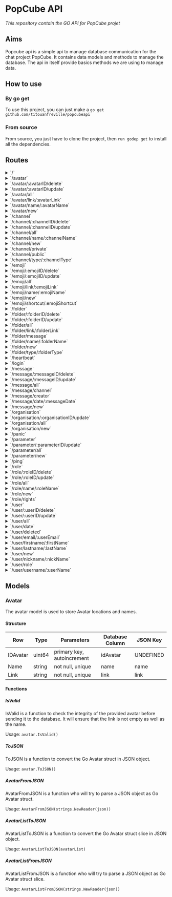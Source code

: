 # PopCube API

*This repository contain the GO API for PopCube projet*

## Aims

Popcube api is a simple api to manage database communication for the chat project PopCube. It contains data models and methods to manage the database. The api in itself provide basics methods we are using to manage data.

## How to use

### By go get

To use this project, you can just make a `go get github.com/titouanfreville/popcubeapi`

### From source

From source, you just have to clone the project, then `run godep get` to install all the dependencies.

## Routes

<details>
<summary>`/`</summary>

- [RequestID](https://github.com/pressly/chi/middleware/request_id.go#L63)
- [RealIP](https://github.com/pressly/chi/middleware/realip.go#L29)
- [Logger](https://github.com/pressly/chi/middleware/logger.go#L26)
- [Recoverer](https://github.com/pressly/chi/middleware/recoverer.go#L16)
- [StripSlashes](https://github.com/pressly/chi/middleware/strip.go#L12)
- [Timeout.func1](https://github.com/pressly/chi/middleware/timeout.go#L33)
- [Heartbeat.func1](https://github.com/pressly/chi/middleware/heartbeat.go#L13)
- [CloseNotify](https://github.com/pressly/chi/middleware/closenotify17.go#L16)
- **/**
	- _GET_
		- [basicRoutes.func1](/api/api.go#L103)

</details>
<details>
<summary>`/avatar`</summary>

- [RequestID](https://github.com/pressly/chi/middleware/request_id.go#L63)
- [RealIP](https://github.com/pressly/chi/middleware/realip.go#L29)
- [Logger](https://github.com/pressly/chi/middleware/logger.go#L26)
- [Recoverer](https://github.com/pressly/chi/middleware/recoverer.go#L16)
- [StripSlashes](https://github.com/pressly/chi/middleware/strip.go#L12)
- [Timeout.func1](https://github.com/pressly/chi/middleware/timeout.go#L33)
- [Heartbeat.func1](https://github.com/pressly/chi/middleware/heartbeat.go#L13)
- [CloseNotify](https://github.com/pressly/chi/middleware/closenotify17.go#L16)
- **/avatar**
	- [github.com/goware/jwtauth.(*JwtAuth).Verifier-fm](/api/avatar_route.go#L23)
	- [Authenticator](https://github.com/goware/jwtauth/jwtauth.go#L196)
	- **/**
		- _GET_
			- [getAllAvatar](/api/avatar_route.go#L149)
		- _POST_
			- [newAvatar](/api/avatar_route.go#L186)

</details>
<details>
<summary>`/avatar/:avatarID/delete`</summary>

- [RequestID](https://github.com/pressly/chi/middleware/request_id.go#L63)
- [RealIP](https://github.com/pressly/chi/middleware/realip.go#L29)
- [Logger](https://github.com/pressly/chi/middleware/logger.go#L26)
- [Recoverer](https://github.com/pressly/chi/middleware/recoverer.go#L16)
- [StripSlashes](https://github.com/pressly/chi/middleware/strip.go#L12)
- [Timeout.func1](https://github.com/pressly/chi/middleware/timeout.go#L33)
- [Heartbeat.func1](https://github.com/pressly/chi/middleware/heartbeat.go#L13)
- [CloseNotify](https://github.com/pressly/chi/middleware/closenotify17.go#L16)
- **/avatar**
	- [github.com/goware/jwtauth.(*JwtAuth).Verifier-fm](/api/avatar_route.go#L23)
	- [Authenticator](https://github.com/goware/jwtauth/jwtauth.go#L196)
	- **/:avatarID**
		- [avatarContext](/api/avatar_route.go#L133)
		- **/delete**
			- _DELETE_
				- [deleteAvatar](/api/avatar_route.go#L239)

</details>
<details>
<summary>`/avatar/:avatarID/update`</summary>

- [RequestID](https://github.com/pressly/chi/middleware/request_id.go#L63)
- [RealIP](https://github.com/pressly/chi/middleware/realip.go#L29)
- [Logger](https://github.com/pressly/chi/middleware/logger.go#L26)
- [Recoverer](https://github.com/pressly/chi/middleware/recoverer.go#L16)
- [StripSlashes](https://github.com/pressly/chi/middleware/strip.go#L12)
- [Timeout.func1](https://github.com/pressly/chi/middleware/timeout.go#L33)
- [Heartbeat.func1](https://github.com/pressly/chi/middleware/heartbeat.go#L13)
- [CloseNotify](https://github.com/pressly/chi/middleware/closenotify17.go#L16)
- **/avatar**
	- [github.com/goware/jwtauth.(*JwtAuth).Verifier-fm](/api/avatar_route.go#L23)
	- [Authenticator](https://github.com/goware/jwtauth/jwtauth.go#L196)
	- **/:avatarID**
		- [avatarContext](/api/avatar_route.go#L133)
		- **/update**
			- _PUT_
				- [updateAvatar](/api/avatar_route.go#L212)

</details>
<details>
<summary>`/avatar/all`</summary>

- [RequestID](https://github.com/pressly/chi/middleware/request_id.go#L63)
- [RealIP](https://github.com/pressly/chi/middleware/realip.go#L29)
- [Logger](https://github.com/pressly/chi/middleware/logger.go#L26)
- [Recoverer](https://github.com/pressly/chi/middleware/recoverer.go#L16)
- [StripSlashes](https://github.com/pressly/chi/middleware/strip.go#L12)
- [Timeout.func1](https://github.com/pressly/chi/middleware/timeout.go#L33)
- [Heartbeat.func1](https://github.com/pressly/chi/middleware/heartbeat.go#L13)
- [CloseNotify](https://github.com/pressly/chi/middleware/closenotify17.go#L16)
- **/avatar**
	- [github.com/goware/jwtauth.(*JwtAuth).Verifier-fm](/api/avatar_route.go#L23)
	- [Authenticator](https://github.com/goware/jwtauth/jwtauth.go#L196)
	- **/all**
		- _GET_
			- [getAllAvatar](/api/avatar_route.go#L149)

</details>
<details>
<summary>`/avatar/link/:avatarLink`</summary>

- [RequestID](https://github.com/pressly/chi/middleware/request_id.go#L63)
- [RealIP](https://github.com/pressly/chi/middleware/realip.go#L29)
- [Logger](https://github.com/pressly/chi/middleware/logger.go#L26)
- [Recoverer](https://github.com/pressly/chi/middleware/recoverer.go#L16)
- [StripSlashes](https://github.com/pressly/chi/middleware/strip.go#L12)
- [Timeout.func1](https://github.com/pressly/chi/middleware/timeout.go#L33)
- [Heartbeat.func1](https://github.com/pressly/chi/middleware/heartbeat.go#L13)
- [CloseNotify](https://github.com/pressly/chi/middleware/closenotify17.go#L16)
- **/avatar**
	- [github.com/goware/jwtauth.(*JwtAuth).Verifier-fm](/api/avatar_route.go#L23)
	- [Authenticator](https://github.com/goware/jwtauth/jwtauth.go#L196)
	- **/link**
		- **/:avatarLink**
			- [avatarContext](/api/avatar_route.go#L133)
			- **/**
				- _GET_
					- [getAvatarFromLink](/api/avatar_route.go#L173)

</details>
<details>
<summary>`/avatar/name/:avatarName`</summary>

- [RequestID](https://github.com/pressly/chi/middleware/request_id.go#L63)
- [RealIP](https://github.com/pressly/chi/middleware/realip.go#L29)
- [Logger](https://github.com/pressly/chi/middleware/logger.go#L26)
- [Recoverer](https://github.com/pressly/chi/middleware/recoverer.go#L16)
- [StripSlashes](https://github.com/pressly/chi/middleware/strip.go#L12)
- [Timeout.func1](https://github.com/pressly/chi/middleware/timeout.go#L33)
- [Heartbeat.func1](https://github.com/pressly/chi/middleware/heartbeat.go#L13)
- [CloseNotify](https://github.com/pressly/chi/middleware/closenotify17.go#L16)
- **/avatar**
	- [github.com/goware/jwtauth.(*JwtAuth).Verifier-fm](/api/avatar_route.go#L23)
	- [Authenticator](https://github.com/goware/jwtauth/jwtauth.go#L196)
	- **/name**
		- **/:avatarName**
			- [avatarContext](/api/avatar_route.go#L133)
			- **/**
				- _GET_
					- [getAvatarFromName](/api/avatar_route.go#L160)

</details>
<details>
<summary>`/avatar/new`</summary>

- [RequestID](https://github.com/pressly/chi/middleware/request_id.go#L63)
- [RealIP](https://github.com/pressly/chi/middleware/realip.go#L29)
- [Logger](https://github.com/pressly/chi/middleware/logger.go#L26)
- [Recoverer](https://github.com/pressly/chi/middleware/recoverer.go#L16)
- [StripSlashes](https://github.com/pressly/chi/middleware/strip.go#L12)
- [Timeout.func1](https://github.com/pressly/chi/middleware/timeout.go#L33)
- [Heartbeat.func1](https://github.com/pressly/chi/middleware/heartbeat.go#L13)
- [CloseNotify](https://github.com/pressly/chi/middleware/closenotify17.go#L16)
- **/avatar**
	- [github.com/goware/jwtauth.(*JwtAuth).Verifier-fm](/api/avatar_route.go#L23)
	- [Authenticator](https://github.com/goware/jwtauth/jwtauth.go#L196)
	- **/new**
		- _POST_
			- [newAvatar](/api/avatar_route.go#L186)

</details>
<details>
<summary>`/channel`</summary>

- [RequestID](https://github.com/pressly/chi/middleware/request_id.go#L63)
- [RealIP](https://github.com/pressly/chi/middleware/realip.go#L29)
- [Logger](https://github.com/pressly/chi/middleware/logger.go#L26)
- [Recoverer](https://github.com/pressly/chi/middleware/recoverer.go#L16)
- [StripSlashes](https://github.com/pressly/chi/middleware/strip.go#L12)
- [Timeout.func1](https://github.com/pressly/chi/middleware/timeout.go#L33)
- [Heartbeat.func1](https://github.com/pressly/chi/middleware/heartbeat.go#L13)
- [CloseNotify](https://github.com/pressly/chi/middleware/closenotify17.go#L16)
- **/channel**
	- [github.com/goware/jwtauth.(*JwtAuth).Verifier-fm](/api/avatar_route.go#L23)
	- [Authenticator](https://github.com/goware/jwtauth/jwtauth.go#L196)
	- **/**
		- _GET_
			- [getAllChannel](/api/channel_route.go#L170)
		- _POST_
			- [newChannel](/api/channel_route.go#L224)

</details>
<details>
<summary>`/channel/:channelID/delete`</summary>

- [RequestID](https://github.com/pressly/chi/middleware/request_id.go#L63)
- [RealIP](https://github.com/pressly/chi/middleware/realip.go#L29)
- [Logger](https://github.com/pressly/chi/middleware/logger.go#L26)
- [Recoverer](https://github.com/pressly/chi/middleware/recoverer.go#L16)
- [StripSlashes](https://github.com/pressly/chi/middleware/strip.go#L12)
- [Timeout.func1](https://github.com/pressly/chi/middleware/timeout.go#L33)
- [Heartbeat.func1](https://github.com/pressly/chi/middleware/heartbeat.go#L13)
- [CloseNotify](https://github.com/pressly/chi/middleware/closenotify17.go#L16)
- **/channel**
	- [github.com/goware/jwtauth.(*JwtAuth).Verifier-fm](/api/avatar_route.go#L23)
	- [Authenticator](https://github.com/goware/jwtauth/jwtauth.go#L196)
	- **/:channelID**
		- [channelContext](/api/channel_route.go#L154)
		- **/delete**
			- _DELETE_
				- [deleteChannel](/api/channel_route.go#L277)

</details>
<details>
<summary>`/channel/:channelID/update`</summary>

- [RequestID](https://github.com/pressly/chi/middleware/request_id.go#L63)
- [RealIP](https://github.com/pressly/chi/middleware/realip.go#L29)
- [Logger](https://github.com/pressly/chi/middleware/logger.go#L26)
- [Recoverer](https://github.com/pressly/chi/middleware/recoverer.go#L16)
- [StripSlashes](https://github.com/pressly/chi/middleware/strip.go#L12)
- [Timeout.func1](https://github.com/pressly/chi/middleware/timeout.go#L33)
- [Heartbeat.func1](https://github.com/pressly/chi/middleware/heartbeat.go#L13)
- [CloseNotify](https://github.com/pressly/chi/middleware/closenotify17.go#L16)
- **/channel**
	- [github.com/goware/jwtauth.(*JwtAuth).Verifier-fm](/api/avatar_route.go#L23)
	- [Authenticator](https://github.com/goware/jwtauth/jwtauth.go#L196)
	- **/:channelID**
		- [channelContext](/api/channel_route.go#L154)
		- **/update**
			- _PUT_
				- [updateChannel](/api/channel_route.go#L250)

</details>
<details>
<summary>`/channel/all`</summary>

- [RequestID](https://github.com/pressly/chi/middleware/request_id.go#L63)
- [RealIP](https://github.com/pressly/chi/middleware/realip.go#L29)
- [Logger](https://github.com/pressly/chi/middleware/logger.go#L26)
- [Recoverer](https://github.com/pressly/chi/middleware/recoverer.go#L16)
- [StripSlashes](https://github.com/pressly/chi/middleware/strip.go#L12)
- [Timeout.func1](https://github.com/pressly/chi/middleware/timeout.go#L33)
- [Heartbeat.func1](https://github.com/pressly/chi/middleware/heartbeat.go#L13)
- [CloseNotify](https://github.com/pressly/chi/middleware/closenotify17.go#L16)
- **/channel**
	- [github.com/goware/jwtauth.(*JwtAuth).Verifier-fm](/api/avatar_route.go#L23)
	- [Authenticator](https://github.com/goware/jwtauth/jwtauth.go#L196)
	- **/all**
		- _GET_
			- [getAllChannel](/api/channel_route.go#L170)

</details>
<details>
<summary>`/channel/name/:channelName`</summary>

- [RequestID](https://github.com/pressly/chi/middleware/request_id.go#L63)
- [RealIP](https://github.com/pressly/chi/middleware/realip.go#L29)
- [Logger](https://github.com/pressly/chi/middleware/logger.go#L26)
- [Recoverer](https://github.com/pressly/chi/middleware/recoverer.go#L16)
- [StripSlashes](https://github.com/pressly/chi/middleware/strip.go#L12)
- [Timeout.func1](https://github.com/pressly/chi/middleware/timeout.go#L33)
- [Heartbeat.func1](https://github.com/pressly/chi/middleware/heartbeat.go#L13)
- [CloseNotify](https://github.com/pressly/chi/middleware/closenotify17.go#L16)
- **/channel**
	- [github.com/goware/jwtauth.(*JwtAuth).Verifier-fm](/api/avatar_route.go#L23)
	- [Authenticator](https://github.com/goware/jwtauth/jwtauth.go#L196)
	- **/name**
		- **/:channelName**
			- [channelContext](/api/channel_route.go#L154)
			- **/**
				- _GET_
					- [getChannelFromName](/api/channel_route.go#L206)

</details>
<details>
<summary>`/channel/new`</summary>

- [RequestID](https://github.com/pressly/chi/middleware/request_id.go#L63)
- [RealIP](https://github.com/pressly/chi/middleware/realip.go#L29)
- [Logger](https://github.com/pressly/chi/middleware/logger.go#L26)
- [Recoverer](https://github.com/pressly/chi/middleware/recoverer.go#L16)
- [StripSlashes](https://github.com/pressly/chi/middleware/strip.go#L12)
- [Timeout.func1](https://github.com/pressly/chi/middleware/timeout.go#L33)
- [Heartbeat.func1](https://github.com/pressly/chi/middleware/heartbeat.go#L13)
- [CloseNotify](https://github.com/pressly/chi/middleware/closenotify17.go#L16)
- **/channel**
	- [github.com/goware/jwtauth.(*JwtAuth).Verifier-fm](/api/avatar_route.go#L23)
	- [Authenticator](https://github.com/goware/jwtauth/jwtauth.go#L196)
	- **/new**
		- _POST_
			- [newChannel](/api/channel_route.go#L224)

</details>
<details>
<summary>`/channel/private`</summary>

- [RequestID](https://github.com/pressly/chi/middleware/request_id.go#L63)
- [RealIP](https://github.com/pressly/chi/middleware/realip.go#L29)
- [Logger](https://github.com/pressly/chi/middleware/logger.go#L26)
- [Recoverer](https://github.com/pressly/chi/middleware/recoverer.go#L16)
- [StripSlashes](https://github.com/pressly/chi/middleware/strip.go#L12)
- [Timeout.func1](https://github.com/pressly/chi/middleware/timeout.go#L33)
- [Heartbeat.func1](https://github.com/pressly/chi/middleware/heartbeat.go#L13)
- [CloseNotify](https://github.com/pressly/chi/middleware/closenotify17.go#L16)
- **/channel**
	- [github.com/goware/jwtauth.(*JwtAuth).Verifier-fm](/api/avatar_route.go#L23)
	- [Authenticator](https://github.com/goware/jwtauth/jwtauth.go#L196)
	- **/private**
		- _GET_
			- [getPrivateChannel](/api/channel_route.go#L194)

</details>
<details>
<summary>`/channel/public`</summary>

- [RequestID](https://github.com/pressly/chi/middleware/request_id.go#L63)
- [RealIP](https://github.com/pressly/chi/middleware/realip.go#L29)
- [Logger](https://github.com/pressly/chi/middleware/logger.go#L26)
- [Recoverer](https://github.com/pressly/chi/middleware/recoverer.go#L16)
- [StripSlashes](https://github.com/pressly/chi/middleware/strip.go#L12)
- [Timeout.func1](https://github.com/pressly/chi/middleware/timeout.go#L33)
- [Heartbeat.func1](https://github.com/pressly/chi/middleware/heartbeat.go#L13)
- [CloseNotify](https://github.com/pressly/chi/middleware/closenotify17.go#L16)
- **/channel**
	- [github.com/goware/jwtauth.(*JwtAuth).Verifier-fm](/api/avatar_route.go#L23)
	- [Authenticator](https://github.com/goware/jwtauth/jwtauth.go#L196)
	- **/public**
		- _GET_
			- [getPublicChannel](/api/channel_route.go#L182)

</details>
<details>
<summary>`/channel/type/:channelType`</summary>

- [RequestID](https://github.com/pressly/chi/middleware/request_id.go#L63)
- [RealIP](https://github.com/pressly/chi/middleware/realip.go#L29)
- [Logger](https://github.com/pressly/chi/middleware/logger.go#L26)
- [Recoverer](https://github.com/pressly/chi/middleware/recoverer.go#L16)
- [StripSlashes](https://github.com/pressly/chi/middleware/strip.go#L12)
- [Timeout.func1](https://github.com/pressly/chi/middleware/timeout.go#L33)
- [Heartbeat.func1](https://github.com/pressly/chi/middleware/heartbeat.go#L13)
- [CloseNotify](https://github.com/pressly/chi/middleware/closenotify17.go#L16)
- **/channel**
	- [github.com/goware/jwtauth.(*JwtAuth).Verifier-fm](/api/avatar_route.go#L23)
	- [Authenticator](https://github.com/goware/jwtauth/jwtauth.go#L196)
	- **/type**
		- **/:channelType**
			- [channelContext](/api/channel_route.go#L154)
			- **/**
				- _GET_
					- [getChannelFromType](/api/channel_route.go#L215)

</details>
<details>
<summary>`/emoji`</summary>

- [RequestID](https://github.com/pressly/chi/middleware/request_id.go#L63)
- [RealIP](https://github.com/pressly/chi/middleware/realip.go#L29)
- [Logger](https://github.com/pressly/chi/middleware/logger.go#L26)
- [Recoverer](https://github.com/pressly/chi/middleware/recoverer.go#L16)
- [StripSlashes](https://github.com/pressly/chi/middleware/strip.go#L12)
- [Timeout.func1](https://github.com/pressly/chi/middleware/timeout.go#L33)
- [Heartbeat.func1](https://github.com/pressly/chi/middleware/heartbeat.go#L13)
- [CloseNotify](https://github.com/pressly/chi/middleware/closenotify17.go#L16)
- **/emoji**
	- [github.com/goware/jwtauth.(*JwtAuth).Verifier-fm](/api/avatar_route.go#L23)
	- [Authenticator](https://github.com/goware/jwtauth/jwtauth.go#L196)
	- **/**
		- _GET_
			- [getAllEmoji](/api/emojis_route.go#L167)
		- _POST_
			- [newEmoji](/api/emojis_route.go#L206)

</details>
<details>
<summary>`/emoji/:emojiID/delete`</summary>

- [RequestID](https://github.com/pressly/chi/middleware/request_id.go#L63)
- [RealIP](https://github.com/pressly/chi/middleware/realip.go#L29)
- [Logger](https://github.com/pressly/chi/middleware/logger.go#L26)
- [Recoverer](https://github.com/pressly/chi/middleware/recoverer.go#L16)
- [StripSlashes](https://github.com/pressly/chi/middleware/strip.go#L12)
- [Timeout.func1](https://github.com/pressly/chi/middleware/timeout.go#L33)
- [Heartbeat.func1](https://github.com/pressly/chi/middleware/heartbeat.go#L13)
- [CloseNotify](https://github.com/pressly/chi/middleware/closenotify17.go#L16)
- **/emoji**
	- [github.com/goware/jwtauth.(*JwtAuth).Verifier-fm](/api/avatar_route.go#L23)
	- [Authenticator](https://github.com/goware/jwtauth/jwtauth.go#L196)
	- **/:emojiID**
		- [emojiContext](/api/emojis_route.go#L149)
		- **/delete**
			- _DELETE_
				- [deleteEmoji](/api/emojis_route.go#L259)

</details>
<details>
<summary>`/emoji/:emojiID/update`</summary>

- [RequestID](https://github.com/pressly/chi/middleware/request_id.go#L63)
- [RealIP](https://github.com/pressly/chi/middleware/realip.go#L29)
- [Logger](https://github.com/pressly/chi/middleware/logger.go#L26)
- [Recoverer](https://github.com/pressly/chi/middleware/recoverer.go#L16)
- [StripSlashes](https://github.com/pressly/chi/middleware/strip.go#L12)
- [Timeout.func1](https://github.com/pressly/chi/middleware/timeout.go#L33)
- [Heartbeat.func1](https://github.com/pressly/chi/middleware/heartbeat.go#L13)
- [CloseNotify](https://github.com/pressly/chi/middleware/closenotify17.go#L16)
- **/emoji**
	- [github.com/goware/jwtauth.(*JwtAuth).Verifier-fm](/api/avatar_route.go#L23)
	- [Authenticator](https://github.com/goware/jwtauth/jwtauth.go#L196)
	- **/:emojiID**
		- [emojiContext](/api/emojis_route.go#L149)
		- **/update**
			- _PUT_
				- [updateEmoji](/api/emojis_route.go#L232)

</details>
<details>
<summary>`/emoji/all`</summary>

- [RequestID](https://github.com/pressly/chi/middleware/request_id.go#L63)
- [RealIP](https://github.com/pressly/chi/middleware/realip.go#L29)
- [Logger](https://github.com/pressly/chi/middleware/logger.go#L26)
- [Recoverer](https://github.com/pressly/chi/middleware/recoverer.go#L16)
- [StripSlashes](https://github.com/pressly/chi/middleware/strip.go#L12)
- [Timeout.func1](https://github.com/pressly/chi/middleware/timeout.go#L33)
- [Heartbeat.func1](https://github.com/pressly/chi/middleware/heartbeat.go#L13)
- [CloseNotify](https://github.com/pressly/chi/middleware/closenotify17.go#L16)
- **/emoji**
	- [github.com/goware/jwtauth.(*JwtAuth).Verifier-fm](/api/avatar_route.go#L23)
	- [Authenticator](https://github.com/goware/jwtauth/jwtauth.go#L196)
	- **/all**
		- _GET_
			- [getAllEmoji](/api/emojis_route.go#L167)

</details>
<details>
<summary>`/emoji/link/:emojiLink`</summary>

- [RequestID](https://github.com/pressly/chi/middleware/request_id.go#L63)
- [RealIP](https://github.com/pressly/chi/middleware/realip.go#L29)
- [Logger](https://github.com/pressly/chi/middleware/logger.go#L26)
- [Recoverer](https://github.com/pressly/chi/middleware/recoverer.go#L16)
- [StripSlashes](https://github.com/pressly/chi/middleware/strip.go#L12)
- [Timeout.func1](https://github.com/pressly/chi/middleware/timeout.go#L33)
- [Heartbeat.func1](https://github.com/pressly/chi/middleware/heartbeat.go#L13)
- [CloseNotify](https://github.com/pressly/chi/middleware/closenotify17.go#L16)
- **/emoji**
	- [github.com/goware/jwtauth.(*JwtAuth).Verifier-fm](/api/avatar_route.go#L23)
	- [Authenticator](https://github.com/goware/jwtauth/jwtauth.go#L196)
	- **/link**
		- **/:emojiLink**
			- [emojiContext](/api/emojis_route.go#L149)
			- **/**
				- _GET_
					- [getEmojiFromLink](/api/emojis_route.go#L197)

</details>
<details>
<summary>`/emoji/name/:emojiName`</summary>

- [RequestID](https://github.com/pressly/chi/middleware/request_id.go#L63)
- [RealIP](https://github.com/pressly/chi/middleware/realip.go#L29)
- [Logger](https://github.com/pressly/chi/middleware/logger.go#L26)
- [Recoverer](https://github.com/pressly/chi/middleware/recoverer.go#L16)
- [StripSlashes](https://github.com/pressly/chi/middleware/strip.go#L12)
- [Timeout.func1](https://github.com/pressly/chi/middleware/timeout.go#L33)
- [Heartbeat.func1](https://github.com/pressly/chi/middleware/heartbeat.go#L13)
- [CloseNotify](https://github.com/pressly/chi/middleware/closenotify17.go#L16)
- **/emoji**
	- [github.com/goware/jwtauth.(*JwtAuth).Verifier-fm](/api/avatar_route.go#L23)
	- [Authenticator](https://github.com/goware/jwtauth/jwtauth.go#L196)
	- **/name**
		- **/:emojiName**
			- [emojiContext](/api/emojis_route.go#L149)
			- **/**
				- _GET_
					- [getEmojiFromName](/api/emojis_route.go#L179)

</details>
<details>
<summary>`/emoji/new`</summary>

- [RequestID](https://github.com/pressly/chi/middleware/request_id.go#L63)
- [RealIP](https://github.com/pressly/chi/middleware/realip.go#L29)
- [Logger](https://github.com/pressly/chi/middleware/logger.go#L26)
- [Recoverer](https://github.com/pressly/chi/middleware/recoverer.go#L16)
- [StripSlashes](https://github.com/pressly/chi/middleware/strip.go#L12)
- [Timeout.func1](https://github.com/pressly/chi/middleware/timeout.go#L33)
- [Heartbeat.func1](https://github.com/pressly/chi/middleware/heartbeat.go#L13)
- [CloseNotify](https://github.com/pressly/chi/middleware/closenotify17.go#L16)
- **/emoji**
	- [github.com/goware/jwtauth.(*JwtAuth).Verifier-fm](/api/avatar_route.go#L23)
	- [Authenticator](https://github.com/goware/jwtauth/jwtauth.go#L196)
	- **/new**
		- _POST_
			- [newEmoji](/api/emojis_route.go#L206)

</details>
<details>
<summary>`/emoji/shortcut/:emojiShortcut`</summary>

- [RequestID](https://github.com/pressly/chi/middleware/request_id.go#L63)
- [RealIP](https://github.com/pressly/chi/middleware/realip.go#L29)
- [Logger](https://github.com/pressly/chi/middleware/logger.go#L26)
- [Recoverer](https://github.com/pressly/chi/middleware/recoverer.go#L16)
- [StripSlashes](https://github.com/pressly/chi/middleware/strip.go#L12)
- [Timeout.func1](https://github.com/pressly/chi/middleware/timeout.go#L33)
- [Heartbeat.func1](https://github.com/pressly/chi/middleware/heartbeat.go#L13)
- [CloseNotify](https://github.com/pressly/chi/middleware/closenotify17.go#L16)
- **/emoji**
	- [github.com/goware/jwtauth.(*JwtAuth).Verifier-fm](/api/avatar_route.go#L23)
	- [Authenticator](https://github.com/goware/jwtauth/jwtauth.go#L196)
	- **/shortcut**
		- **/:emojiShortcut**
			- [emojiContext](/api/emojis_route.go#L149)
			- **/**
				- _GET_
					- [getEmojiFromShortcut](/api/emojis_route.go#L188)

</details>
<details>
<summary>`/folder`</summary>

- [RequestID](https://github.com/pressly/chi/middleware/request_id.go#L63)
- [RealIP](https://github.com/pressly/chi/middleware/realip.go#L29)
- [Logger](https://github.com/pressly/chi/middleware/logger.go#L26)
- [Recoverer](https://github.com/pressly/chi/middleware/recoverer.go#L16)
- [StripSlashes](https://github.com/pressly/chi/middleware/strip.go#L12)
- [Timeout.func1](https://github.com/pressly/chi/middleware/timeout.go#L33)
- [Heartbeat.func1](https://github.com/pressly/chi/middleware/heartbeat.go#L13)
- [CloseNotify](https://github.com/pressly/chi/middleware/closenotify17.go#L16)
- **/folder**
	- [github.com/goware/jwtauth.(*JwtAuth).Verifier-fm](/api/avatar_route.go#L23)
	- [Authenticator](https://github.com/goware/jwtauth/jwtauth.go#L196)
	- **/**
		- _GET_
			- [getAllFolder](/api/folder_route.go#L179)
		- _POST_
			- [newFolder](/api/folder_route.go#L240)

</details>
<details>
<summary>`/folder/:folderID/delete`</summary>

- [RequestID](https://github.com/pressly/chi/middleware/request_id.go#L63)
- [RealIP](https://github.com/pressly/chi/middleware/realip.go#L29)
- [Logger](https://github.com/pressly/chi/middleware/logger.go#L26)
- [Recoverer](https://github.com/pressly/chi/middleware/recoverer.go#L16)
- [StripSlashes](https://github.com/pressly/chi/middleware/strip.go#L12)
- [Timeout.func1](https://github.com/pressly/chi/middleware/timeout.go#L33)
- [Heartbeat.func1](https://github.com/pressly/chi/middleware/heartbeat.go#L13)
- [CloseNotify](https://github.com/pressly/chi/middleware/closenotify17.go#L16)
- **/folder**
	- [github.com/goware/jwtauth.(*JwtAuth).Verifier-fm](/api/avatar_route.go#L23)
	- [Authenticator](https://github.com/goware/jwtauth/jwtauth.go#L196)
	- **/:folderID**
		- [folderContext](/api/folder_route.go#L161)
		- **/delete**
			- _DELETE_
				- [deleteFolder](/api/folder_route.go#L293)

</details>
<details>
<summary>`/folder/:folderID/update`</summary>

- [RequestID](https://github.com/pressly/chi/middleware/request_id.go#L63)
- [RealIP](https://github.com/pressly/chi/middleware/realip.go#L29)
- [Logger](https://github.com/pressly/chi/middleware/logger.go#L26)
- [Recoverer](https://github.com/pressly/chi/middleware/recoverer.go#L16)
- [StripSlashes](https://github.com/pressly/chi/middleware/strip.go#L12)
- [Timeout.func1](https://github.com/pressly/chi/middleware/timeout.go#L33)
- [Heartbeat.func1](https://github.com/pressly/chi/middleware/heartbeat.go#L13)
- [CloseNotify](https://github.com/pressly/chi/middleware/closenotify17.go#L16)
- **/folder**
	- [github.com/goware/jwtauth.(*JwtAuth).Verifier-fm](/api/avatar_route.go#L23)
	- [Authenticator](https://github.com/goware/jwtauth/jwtauth.go#L196)
	- **/:folderID**
		- [folderContext](/api/folder_route.go#L161)
		- **/update**
			- _PUT_
				- [updateFolder](/api/folder_route.go#L266)

</details>
<details>
<summary>`/folder/all`</summary>

- [RequestID](https://github.com/pressly/chi/middleware/request_id.go#L63)
- [RealIP](https://github.com/pressly/chi/middleware/realip.go#L29)
- [Logger](https://github.com/pressly/chi/middleware/logger.go#L26)
- [Recoverer](https://github.com/pressly/chi/middleware/recoverer.go#L16)
- [StripSlashes](https://github.com/pressly/chi/middleware/strip.go#L12)
- [Timeout.func1](https://github.com/pressly/chi/middleware/timeout.go#L33)
- [Heartbeat.func1](https://github.com/pressly/chi/middleware/heartbeat.go#L13)
- [CloseNotify](https://github.com/pressly/chi/middleware/closenotify17.go#L16)
- **/folder**
	- [github.com/goware/jwtauth.(*JwtAuth).Verifier-fm](/api/avatar_route.go#L23)
	- [Authenticator](https://github.com/goware/jwtauth/jwtauth.go#L196)
	- **/all**
		- _GET_
			- [getAllFolder](/api/folder_route.go#L179)

</details>
<details>
<summary>`/folder/link/:folderLink`</summary>

- [RequestID](https://github.com/pressly/chi/middleware/request_id.go#L63)
- [RealIP](https://github.com/pressly/chi/middleware/realip.go#L29)
- [Logger](https://github.com/pressly/chi/middleware/logger.go#L26)
- [Recoverer](https://github.com/pressly/chi/middleware/recoverer.go#L16)
- [StripSlashes](https://github.com/pressly/chi/middleware/strip.go#L12)
- [Timeout.func1](https://github.com/pressly/chi/middleware/timeout.go#L33)
- [Heartbeat.func1](https://github.com/pressly/chi/middleware/heartbeat.go#L13)
- [CloseNotify](https://github.com/pressly/chi/middleware/closenotify17.go#L16)
- **/folder**
	- [github.com/goware/jwtauth.(*JwtAuth).Verifier-fm](/api/avatar_route.go#L23)
	- [Authenticator](https://github.com/goware/jwtauth/jwtauth.go#L196)
	- **/link**
		- **/:folderLink**
			- [folderContext](/api/folder_route.go#L161)
			- **/**
				- _GET_
					- [getFolderFromLink](/api/folder_route.go#L209)

</details>
<details>
<summary>`/folder/message`</summary>

- [RequestID](https://github.com/pressly/chi/middleware/request_id.go#L63)
- [RealIP](https://github.com/pressly/chi/middleware/realip.go#L29)
- [Logger](https://github.com/pressly/chi/middleware/logger.go#L26)
- [Recoverer](https://github.com/pressly/chi/middleware/recoverer.go#L16)
- [StripSlashes](https://github.com/pressly/chi/middleware/strip.go#L12)
- [Timeout.func1](https://github.com/pressly/chi/middleware/timeout.go#L33)
- [Heartbeat.func1](https://github.com/pressly/chi/middleware/heartbeat.go#L13)
- [CloseNotify](https://github.com/pressly/chi/middleware/closenotify17.go#L16)
- **/folder**
	- [github.com/goware/jwtauth.(*JwtAuth).Verifier-fm](/api/avatar_route.go#L23)
	- [Authenticator](https://github.com/goware/jwtauth/jwtauth.go#L196)
	- **/message**
		- _POST_
			- [getFolderFromMessage](/api/folder_route.go#L218)

</details>
<details>
<summary>`/folder/name/:folderName`</summary>

- [RequestID](https://github.com/pressly/chi/middleware/request_id.go#L63)
- [RealIP](https://github.com/pressly/chi/middleware/realip.go#L29)
- [Logger](https://github.com/pressly/chi/middleware/logger.go#L26)
- [Recoverer](https://github.com/pressly/chi/middleware/recoverer.go#L16)
- [StripSlashes](https://github.com/pressly/chi/middleware/strip.go#L12)
- [Timeout.func1](https://github.com/pressly/chi/middleware/timeout.go#L33)
- [Heartbeat.func1](https://github.com/pressly/chi/middleware/heartbeat.go#L13)
- [CloseNotify](https://github.com/pressly/chi/middleware/closenotify17.go#L16)
- **/folder**
	- [github.com/goware/jwtauth.(*JwtAuth).Verifier-fm](/api/avatar_route.go#L23)
	- [Authenticator](https://github.com/goware/jwtauth/jwtauth.go#L196)
	- **/name**
		- **/:folderName**
			- [folderContext](/api/folder_route.go#L161)
			- **/**
				- _GET_
					- [getFolderFromName](/api/folder_route.go#L191)

</details>
<details>
<summary>`/folder/new`</summary>

- [RequestID](https://github.com/pressly/chi/middleware/request_id.go#L63)
- [RealIP](https://github.com/pressly/chi/middleware/realip.go#L29)
- [Logger](https://github.com/pressly/chi/middleware/logger.go#L26)
- [Recoverer](https://github.com/pressly/chi/middleware/recoverer.go#L16)
- [StripSlashes](https://github.com/pressly/chi/middleware/strip.go#L12)
- [Timeout.func1](https://github.com/pressly/chi/middleware/timeout.go#L33)
- [Heartbeat.func1](https://github.com/pressly/chi/middleware/heartbeat.go#L13)
- [CloseNotify](https://github.com/pressly/chi/middleware/closenotify17.go#L16)
- **/folder**
	- [github.com/goware/jwtauth.(*JwtAuth).Verifier-fm](/api/avatar_route.go#L23)
	- [Authenticator](https://github.com/goware/jwtauth/jwtauth.go#L196)
	- **/new**
		- _POST_
			- [newFolder](/api/folder_route.go#L240)

</details>
<details>
<summary>`/folder/type/:folderType`</summary>

- [RequestID](https://github.com/pressly/chi/middleware/request_id.go#L63)
- [RealIP](https://github.com/pressly/chi/middleware/realip.go#L29)
- [Logger](https://github.com/pressly/chi/middleware/logger.go#L26)
- [Recoverer](https://github.com/pressly/chi/middleware/recoverer.go#L16)
- [StripSlashes](https://github.com/pressly/chi/middleware/strip.go#L12)
- [Timeout.func1](https://github.com/pressly/chi/middleware/timeout.go#L33)
- [Heartbeat.func1](https://github.com/pressly/chi/middleware/heartbeat.go#L13)
- [CloseNotify](https://github.com/pressly/chi/middleware/closenotify17.go#L16)
- **/folder**
	- [github.com/goware/jwtauth.(*JwtAuth).Verifier-fm](/api/avatar_route.go#L23)
	- [Authenticator](https://github.com/goware/jwtauth/jwtauth.go#L196)
	- **/type**
		- **/:folderType**
			- [folderContext](/api/folder_route.go#L161)
			- **/**
				- _GET_
					- [getFolderFromType](/api/folder_route.go#L200)

</details>
<details>
<summary>`/heartbeat`</summary>

- [RequestID](https://github.com/pressly/chi/middleware/request_id.go#L63)
- [RealIP](https://github.com/pressly/chi/middleware/realip.go#L29)
- [Logger](https://github.com/pressly/chi/middleware/logger.go#L26)
- [Recoverer](https://github.com/pressly/chi/middleware/recoverer.go#L16)
- [StripSlashes](https://github.com/pressly/chi/middleware/strip.go#L12)
- [Timeout.func1](https://github.com/pressly/chi/middleware/timeout.go#L33)
- [Heartbeat.func1](https://github.com/pressly/chi/middleware/heartbeat.go#L13)
- [CloseNotify](https://github.com/pressly/chi/middleware/closenotify17.go#L16)
- **/heartbeat**
	- _GET_
		- [basicRoutes.func3](/api/api.go#L118)

</details>
<details>
<summary>`/login`</summary>

- [RequestID](https://github.com/pressly/chi/middleware/request_id.go#L63)
- [RealIP](https://github.com/pressly/chi/middleware/realip.go#L29)
- [Logger](https://github.com/pressly/chi/middleware/logger.go#L26)
- [Recoverer](https://github.com/pressly/chi/middleware/recoverer.go#L16)
- [StripSlashes](https://github.com/pressly/chi/middleware/strip.go#L12)
- [Timeout.func1](https://github.com/pressly/chi/middleware/timeout.go#L33)
- [Heartbeat.func1](https://github.com/pressly/chi/middleware/heartbeat.go#L13)
- [CloseNotify](https://github.com/pressly/chi/middleware/closenotify17.go#L16)
- **/login**
	- _POST_
		- [loginMiddleware](/api/api.go#L146)

</details>
<details>
<summary>`/message`</summary>

- [RequestID](https://github.com/pressly/chi/middleware/request_id.go#L63)
- [RealIP](https://github.com/pressly/chi/middleware/realip.go#L29)
- [Logger](https://github.com/pressly/chi/middleware/logger.go#L26)
- [Recoverer](https://github.com/pressly/chi/middleware/recoverer.go#L16)
- [StripSlashes](https://github.com/pressly/chi/middleware/strip.go#L12)
- [Timeout.func1](https://github.com/pressly/chi/middleware/timeout.go#L33)
- [Heartbeat.func1](https://github.com/pressly/chi/middleware/heartbeat.go#L13)
- [CloseNotify](https://github.com/pressly/chi/middleware/closenotify17.go#L16)
- **/message**
	- [github.com/goware/jwtauth.(*JwtAuth).Verifier-fm](/api/avatar_route.go#L23)
	- [Authenticator](https://github.com/goware/jwtauth/jwtauth.go#L196)
	- **/**
		- _GET_
			- [getAllMessage](/api/message_route.go#L154)
		- _POST_
			- [newMessage](/api/message_route.go#L219)

</details>
<details>
<summary>`/message/:messageID/delete`</summary>

- [RequestID](https://github.com/pressly/chi/middleware/request_id.go#L63)
- [RealIP](https://github.com/pressly/chi/middleware/realip.go#L29)
- [Logger](https://github.com/pressly/chi/middleware/logger.go#L26)
- [Recoverer](https://github.com/pressly/chi/middleware/recoverer.go#L16)
- [StripSlashes](https://github.com/pressly/chi/middleware/strip.go#L12)
- [Timeout.func1](https://github.com/pressly/chi/middleware/timeout.go#L33)
- [Heartbeat.func1](https://github.com/pressly/chi/middleware/heartbeat.go#L13)
- [CloseNotify](https://github.com/pressly/chi/middleware/closenotify17.go#L16)
- **/message**
	- [github.com/goware/jwtauth.(*JwtAuth).Verifier-fm](/api/avatar_route.go#L23)
	- [Authenticator](https://github.com/goware/jwtauth/jwtauth.go#L196)
	- **/:messageID**
		- [messageContext](/api/message_route.go#L140)
		- **/delete**
			- _DELETE_
				- [deleteMessageFunction](/api/message_route.go#L272)

</details>
<details>
<summary>`/message/:messageID/update`</summary>

- [RequestID](https://github.com/pressly/chi/middleware/request_id.go#L63)
- [RealIP](https://github.com/pressly/chi/middleware/realip.go#L29)
- [Logger](https://github.com/pressly/chi/middleware/logger.go#L26)
- [Recoverer](https://github.com/pressly/chi/middleware/recoverer.go#L16)
- [StripSlashes](https://github.com/pressly/chi/middleware/strip.go#L12)
- [Timeout.func1](https://github.com/pressly/chi/middleware/timeout.go#L33)
- [Heartbeat.func1](https://github.com/pressly/chi/middleware/heartbeat.go#L13)
- [CloseNotify](https://github.com/pressly/chi/middleware/closenotify17.go#L16)
- **/message**
	- [github.com/goware/jwtauth.(*JwtAuth).Verifier-fm](/api/avatar_route.go#L23)
	- [Authenticator](https://github.com/goware/jwtauth/jwtauth.go#L196)
	- **/:messageID**
		- [messageContext](/api/message_route.go#L140)
		- **/update**
			- _PUT_
				- [updateMessage](/api/message_route.go#L245)

</details>
<details>
<summary>`/message/all`</summary>

- [RequestID](https://github.com/pressly/chi/middleware/request_id.go#L63)
- [RealIP](https://github.com/pressly/chi/middleware/realip.go#L29)
- [Logger](https://github.com/pressly/chi/middleware/logger.go#L26)
- [Recoverer](https://github.com/pressly/chi/middleware/recoverer.go#L16)
- [StripSlashes](https://github.com/pressly/chi/middleware/strip.go#L12)
- [Timeout.func1](https://github.com/pressly/chi/middleware/timeout.go#L33)
- [Heartbeat.func1](https://github.com/pressly/chi/middleware/heartbeat.go#L13)
- [CloseNotify](https://github.com/pressly/chi/middleware/closenotify17.go#L16)
- **/message**
	- [github.com/goware/jwtauth.(*JwtAuth).Verifier-fm](/api/avatar_route.go#L23)
	- [Authenticator](https://github.com/goware/jwtauth/jwtauth.go#L196)
	- **/all**
		- _GET_
			- [getAllMessage](/api/message_route.go#L154)

</details>
<details>
<summary>`/message/channel`</summary>

- [RequestID](https://github.com/pressly/chi/middleware/request_id.go#L63)
- [RealIP](https://github.com/pressly/chi/middleware/realip.go#L29)
- [Logger](https://github.com/pressly/chi/middleware/logger.go#L26)
- [Recoverer](https://github.com/pressly/chi/middleware/recoverer.go#L16)
- [StripSlashes](https://github.com/pressly/chi/middleware/strip.go#L12)
- [Timeout.func1](https://github.com/pressly/chi/middleware/timeout.go#L33)
- [Heartbeat.func1](https://github.com/pressly/chi/middleware/heartbeat.go#L13)
- [CloseNotify](https://github.com/pressly/chi/middleware/closenotify17.go#L16)
- **/message**
	- [github.com/goware/jwtauth.(*JwtAuth).Verifier-fm](/api/avatar_route.go#L23)
	- [Authenticator](https://github.com/goware/jwtauth/jwtauth.go#L196)
	- **/channel**
		- _POST_
			- [getMessageFromChannel](/api/message_route.go#L197)

</details>
<details>
<summary>`/message/creator`</summary>

- [RequestID](https://github.com/pressly/chi/middleware/request_id.go#L63)
- [RealIP](https://github.com/pressly/chi/middleware/realip.go#L29)
- [Logger](https://github.com/pressly/chi/middleware/logger.go#L26)
- [Recoverer](https://github.com/pressly/chi/middleware/recoverer.go#L16)
- [StripSlashes](https://github.com/pressly/chi/middleware/strip.go#L12)
- [Timeout.func1](https://github.com/pressly/chi/middleware/timeout.go#L33)
- [Heartbeat.func1](https://github.com/pressly/chi/middleware/heartbeat.go#L13)
- [CloseNotify](https://github.com/pressly/chi/middleware/closenotify17.go#L16)
- **/message**
	- [github.com/goware/jwtauth.(*JwtAuth).Verifier-fm](/api/avatar_route.go#L23)
	- [Authenticator](https://github.com/goware/jwtauth/jwtauth.go#L196)
	- **/creator**
		- _POST_
			- [getMessageFromUser](/api/message_route.go#L175)

</details>
<details>
<summary>`/message/date/:messageDate`</summary>

- [RequestID](https://github.com/pressly/chi/middleware/request_id.go#L63)
- [RealIP](https://github.com/pressly/chi/middleware/realip.go#L29)
- [Logger](https://github.com/pressly/chi/middleware/logger.go#L26)
- [Recoverer](https://github.com/pressly/chi/middleware/recoverer.go#L16)
- [StripSlashes](https://github.com/pressly/chi/middleware/strip.go#L12)
- [Timeout.func1](https://github.com/pressly/chi/middleware/timeout.go#L33)
- [Heartbeat.func1](https://github.com/pressly/chi/middleware/heartbeat.go#L13)
- [CloseNotify](https://github.com/pressly/chi/middleware/closenotify17.go#L16)
- **/message**
	- [github.com/goware/jwtauth.(*JwtAuth).Verifier-fm](/api/avatar_route.go#L23)
	- [Authenticator](https://github.com/goware/jwtauth/jwtauth.go#L196)
	- **/date**
		- **/:messageDate**
			- [messageContext](/api/message_route.go#L140)
			- **/**
				- _GET_
					- [getMessageFromDate](/api/message_route.go#L166)

</details>
<details>
<summary>`/message/new`</summary>

- [RequestID](https://github.com/pressly/chi/middleware/request_id.go#L63)
- [RealIP](https://github.com/pressly/chi/middleware/realip.go#L29)
- [Logger](https://github.com/pressly/chi/middleware/logger.go#L26)
- [Recoverer](https://github.com/pressly/chi/middleware/recoverer.go#L16)
- [StripSlashes](https://github.com/pressly/chi/middleware/strip.go#L12)
- [Timeout.func1](https://github.com/pressly/chi/middleware/timeout.go#L33)
- [Heartbeat.func1](https://github.com/pressly/chi/middleware/heartbeat.go#L13)
- [CloseNotify](https://github.com/pressly/chi/middleware/closenotify17.go#L16)
- **/message**
	- [github.com/goware/jwtauth.(*JwtAuth).Verifier-fm](/api/avatar_route.go#L23)
	- [Authenticator](https://github.com/goware/jwtauth/jwtauth.go#L196)
	- **/new**
		- _POST_
			- [newMessage](/api/message_route.go#L219)

</details>
<details>
<summary>`/organisation`</summary>

- [RequestID](https://github.com/pressly/chi/middleware/request_id.go#L63)
- [RealIP](https://github.com/pressly/chi/middleware/realip.go#L29)
- [Logger](https://github.com/pressly/chi/middleware/logger.go#L26)
- [Recoverer](https://github.com/pressly/chi/middleware/recoverer.go#L16)
- [StripSlashes](https://github.com/pressly/chi/middleware/strip.go#L12)
- [Timeout.func1](https://github.com/pressly/chi/middleware/timeout.go#L33)
- [Heartbeat.func1](https://github.com/pressly/chi/middleware/heartbeat.go#L13)
- [CloseNotify](https://github.com/pressly/chi/middleware/closenotify17.go#L16)
- **/organisation**
	- [github.com/goware/jwtauth.(*JwtAuth).Verifier-fm](/api/avatar_route.go#L23)
	- [Authenticator](https://github.com/goware/jwtauth/jwtauth.go#L196)
	- **/**
		- _GET_
			- [getAllOrganisation](/api/organisation_route.go#L98)
		- _POST_
			- [newOrganisation](/api/organisation_route.go#L110)

</details>
<details>
<summary>`/organisation/:organisationID/update`</summary>

- [RequestID](https://github.com/pressly/chi/middleware/request_id.go#L63)
- [RealIP](https://github.com/pressly/chi/middleware/realip.go#L29)
- [Logger](https://github.com/pressly/chi/middleware/logger.go#L26)
- [Recoverer](https://github.com/pressly/chi/middleware/recoverer.go#L16)
- [StripSlashes](https://github.com/pressly/chi/middleware/strip.go#L12)
- [Timeout.func1](https://github.com/pressly/chi/middleware/timeout.go#L33)
- [Heartbeat.func1](https://github.com/pressly/chi/middleware/heartbeat.go#L13)
- [CloseNotify](https://github.com/pressly/chi/middleware/closenotify17.go#L16)
- **/organisation**
	- [github.com/goware/jwtauth.(*JwtAuth).Verifier-fm](/api/avatar_route.go#L23)
	- [Authenticator](https://github.com/goware/jwtauth/jwtauth.go#L196)
	- **/:organisationID**
		- [organisationContext](/api/organisation_route.go#L86)
		- **/update**
			- _PUT_
				- [updateOrganisation](/api/organisation_route.go#L136)

</details>
<details>
<summary>`/organisation/all`</summary>

- [RequestID](https://github.com/pressly/chi/middleware/request_id.go#L63)
- [RealIP](https://github.com/pressly/chi/middleware/realip.go#L29)
- [Logger](https://github.com/pressly/chi/middleware/logger.go#L26)
- [Recoverer](https://github.com/pressly/chi/middleware/recoverer.go#L16)
- [StripSlashes](https://github.com/pressly/chi/middleware/strip.go#L12)
- [Timeout.func1](https://github.com/pressly/chi/middleware/timeout.go#L33)
- [Heartbeat.func1](https://github.com/pressly/chi/middleware/heartbeat.go#L13)
- [CloseNotify](https://github.com/pressly/chi/middleware/closenotify17.go#L16)
- **/organisation**
	- [github.com/goware/jwtauth.(*JwtAuth).Verifier-fm](/api/avatar_route.go#L23)
	- [Authenticator](https://github.com/goware/jwtauth/jwtauth.go#L196)
	- **/all**
		- _GET_
			- [getAllOrganisation](/api/organisation_route.go#L98)

</details>
<details>
<summary>`/organisation/new`</summary>

- [RequestID](https://github.com/pressly/chi/middleware/request_id.go#L63)
- [RealIP](https://github.com/pressly/chi/middleware/realip.go#L29)
- [Logger](https://github.com/pressly/chi/middleware/logger.go#L26)
- [Recoverer](https://github.com/pressly/chi/middleware/recoverer.go#L16)
- [StripSlashes](https://github.com/pressly/chi/middleware/strip.go#L12)
- [Timeout.func1](https://github.com/pressly/chi/middleware/timeout.go#L33)
- [Heartbeat.func1](https://github.com/pressly/chi/middleware/heartbeat.go#L13)
- [CloseNotify](https://github.com/pressly/chi/middleware/closenotify17.go#L16)
- **/organisation**
	- [github.com/goware/jwtauth.(*JwtAuth).Verifier-fm](/api/avatar_route.go#L23)
	- [Authenticator](https://github.com/goware/jwtauth/jwtauth.go#L196)
	- **/new**
		- _POST_
			- [newOrganisation](/api/organisation_route.go#L110)

</details>
<details>
<summary>`/panic`</summary>

- [RequestID](https://github.com/pressly/chi/middleware/request_id.go#L63)
- [RealIP](https://github.com/pressly/chi/middleware/realip.go#L29)
- [Logger](https://github.com/pressly/chi/middleware/logger.go#L26)
- [Recoverer](https://github.com/pressly/chi/middleware/recoverer.go#L16)
- [StripSlashes](https://github.com/pressly/chi/middleware/strip.go#L12)
- [Timeout.func1](https://github.com/pressly/chi/middleware/timeout.go#L33)
- [Heartbeat.func1](https://github.com/pressly/chi/middleware/heartbeat.go#L13)
- [CloseNotify](https://github.com/pressly/chi/middleware/closenotify17.go#L16)
- **/panic**
	- _GET_
		- [basicRoutes.func4](/api/api.go#L128)

</details>
<details>
<summary>`/parameter`</summary>

- [RequestID](https://github.com/pressly/chi/middleware/request_id.go#L63)
- [RealIP](https://github.com/pressly/chi/middleware/realip.go#L29)
- [Logger](https://github.com/pressly/chi/middleware/logger.go#L26)
- [Recoverer](https://github.com/pressly/chi/middleware/recoverer.go#L16)
- [StripSlashes](https://github.com/pressly/chi/middleware/strip.go#L12)
- [Timeout.func1](https://github.com/pressly/chi/middleware/timeout.go#L33)
- [Heartbeat.func1](https://github.com/pressly/chi/middleware/heartbeat.go#L13)
- [CloseNotify](https://github.com/pressly/chi/middleware/closenotify17.go#L16)
- **/parameter**
	- [github.com/goware/jwtauth.(*JwtAuth).Verifier-fm](/api/avatar_route.go#L23)
	- [Authenticator](https://github.com/goware/jwtauth/jwtauth.go#L196)
	- **/**
		- _POST_
			- [newParameter](/api/parameter_route.go#L111)
		- _GET_
			- [getAllParameter](/api/parameter_route.go#L99)

</details>
<details>
<summary>`/parameter/:parameterID/update`</summary>

- [RequestID](https://github.com/pressly/chi/middleware/request_id.go#L63)
- [RealIP](https://github.com/pressly/chi/middleware/realip.go#L29)
- [Logger](https://github.com/pressly/chi/middleware/logger.go#L26)
- [Recoverer](https://github.com/pressly/chi/middleware/recoverer.go#L16)
- [StripSlashes](https://github.com/pressly/chi/middleware/strip.go#L12)
- [Timeout.func1](https://github.com/pressly/chi/middleware/timeout.go#L33)
- [Heartbeat.func1](https://github.com/pressly/chi/middleware/heartbeat.go#L13)
- [CloseNotify](https://github.com/pressly/chi/middleware/closenotify17.go#L16)
- **/parameter**
	- [github.com/goware/jwtauth.(*JwtAuth).Verifier-fm](/api/avatar_route.go#L23)
	- [Authenticator](https://github.com/goware/jwtauth/jwtauth.go#L196)
	- **/:parameterID**
		- [parameterContext](/api/parameter_route.go#L87)
		- **/update**
			- _PUT_
				- [updateParameter](/api/parameter_route.go#L137)

</details>
<details>
<summary>`/parameter/all`</summary>

- [RequestID](https://github.com/pressly/chi/middleware/request_id.go#L63)
- [RealIP](https://github.com/pressly/chi/middleware/realip.go#L29)
- [Logger](https://github.com/pressly/chi/middleware/logger.go#L26)
- [Recoverer](https://github.com/pressly/chi/middleware/recoverer.go#L16)
- [StripSlashes](https://github.com/pressly/chi/middleware/strip.go#L12)
- [Timeout.func1](https://github.com/pressly/chi/middleware/timeout.go#L33)
- [Heartbeat.func1](https://github.com/pressly/chi/middleware/heartbeat.go#L13)
- [CloseNotify](https://github.com/pressly/chi/middleware/closenotify17.go#L16)
- **/parameter**
	- [github.com/goware/jwtauth.(*JwtAuth).Verifier-fm](/api/avatar_route.go#L23)
	- [Authenticator](https://github.com/goware/jwtauth/jwtauth.go#L196)
	- **/all**
		- _GET_
			- [getAllParameter](/api/parameter_route.go#L99)

</details>
<details>
<summary>`/parameter/new`</summary>

- [RequestID](https://github.com/pressly/chi/middleware/request_id.go#L63)
- [RealIP](https://github.com/pressly/chi/middleware/realip.go#L29)
- [Logger](https://github.com/pressly/chi/middleware/logger.go#L26)
- [Recoverer](https://github.com/pressly/chi/middleware/recoverer.go#L16)
- [StripSlashes](https://github.com/pressly/chi/middleware/strip.go#L12)
- [Timeout.func1](https://github.com/pressly/chi/middleware/timeout.go#L33)
- [Heartbeat.func1](https://github.com/pressly/chi/middleware/heartbeat.go#L13)
- [CloseNotify](https://github.com/pressly/chi/middleware/closenotify17.go#L16)
- **/parameter**
	- [github.com/goware/jwtauth.(*JwtAuth).Verifier-fm](/api/avatar_route.go#L23)
	- [Authenticator](https://github.com/goware/jwtauth/jwtauth.go#L196)
	- **/new**
		- _POST_
			- [newParameter](/api/parameter_route.go#L111)

</details>
<details>
<summary>`/ping`</summary>

- [RequestID](https://github.com/pressly/chi/middleware/request_id.go#L63)
- [RealIP](https://github.com/pressly/chi/middleware/realip.go#L29)
- [Logger](https://github.com/pressly/chi/middleware/logger.go#L26)
- [Recoverer](https://github.com/pressly/chi/middleware/recoverer.go#L16)
- [StripSlashes](https://github.com/pressly/chi/middleware/strip.go#L12)
- [Timeout.func1](https://github.com/pressly/chi/middleware/timeout.go#L33)
- [Heartbeat.func1](https://github.com/pressly/chi/middleware/heartbeat.go#L13)
- [CloseNotify](https://github.com/pressly/chi/middleware/closenotify17.go#L16)
- **/ping**
	- _GET_
		- [basicRoutes.func2](/api/api.go#L115)

</details>
<details>
<summary>`/role`</summary>

- [RequestID](https://github.com/pressly/chi/middleware/request_id.go#L63)
- [RealIP](https://github.com/pressly/chi/middleware/realip.go#L29)
- [Logger](https://github.com/pressly/chi/middleware/logger.go#L26)
- [Recoverer](https://github.com/pressly/chi/middleware/recoverer.go#L16)
- [StripSlashes](https://github.com/pressly/chi/middleware/strip.go#L12)
- [Timeout.func1](https://github.com/pressly/chi/middleware/timeout.go#L33)
- [Heartbeat.func1](https://github.com/pressly/chi/middleware/heartbeat.go#L13)
- [CloseNotify](https://github.com/pressly/chi/middleware/closenotify17.go#L16)
- **/role**
	- [github.com/goware/jwtauth.(*JwtAuth).Verifier-fm](/api/avatar_route.go#L23)
	- [Authenticator](https://github.com/goware/jwtauth/jwtauth.go#L196)
	- **/**
		- _POST_
			- [newRole](/api/role_route.go#L183)
		- _GET_
			- [getAllRole](/api/role_route.go#L140)

</details>
<details>
<summary>`/role/:roleID/delete`</summary>

- [RequestID](https://github.com/pressly/chi/middleware/request_id.go#L63)
- [RealIP](https://github.com/pressly/chi/middleware/realip.go#L29)
- [Logger](https://github.com/pressly/chi/middleware/logger.go#L26)
- [Recoverer](https://github.com/pressly/chi/middleware/recoverer.go#L16)
- [StripSlashes](https://github.com/pressly/chi/middleware/strip.go#L12)
- [Timeout.func1](https://github.com/pressly/chi/middleware/timeout.go#L33)
- [Heartbeat.func1](https://github.com/pressly/chi/middleware/heartbeat.go#L13)
- [CloseNotify](https://github.com/pressly/chi/middleware/closenotify17.go#L16)
- **/role**
	- [github.com/goware/jwtauth.(*JwtAuth).Verifier-fm](/api/avatar_route.go#L23)
	- [Authenticator](https://github.com/goware/jwtauth/jwtauth.go#L196)
	- **/:roleID**
		- [roleContext](/api/role_route.go#L126)
		- **/delete**
			- _DELETE_
				- [deleteRole](/api/role_route.go#L236)

</details>
<details>
<summary>`/role/:roleID/update`</summary>

- [RequestID](https://github.com/pressly/chi/middleware/request_id.go#L63)
- [RealIP](https://github.com/pressly/chi/middleware/realip.go#L29)
- [Logger](https://github.com/pressly/chi/middleware/logger.go#L26)
- [Recoverer](https://github.com/pressly/chi/middleware/recoverer.go#L16)
- [StripSlashes](https://github.com/pressly/chi/middleware/strip.go#L12)
- [Timeout.func1](https://github.com/pressly/chi/middleware/timeout.go#L33)
- [Heartbeat.func1](https://github.com/pressly/chi/middleware/heartbeat.go#L13)
- [CloseNotify](https://github.com/pressly/chi/middleware/closenotify17.go#L16)
- **/role**
	- [github.com/goware/jwtauth.(*JwtAuth).Verifier-fm](/api/avatar_route.go#L23)
	- [Authenticator](https://github.com/goware/jwtauth/jwtauth.go#L196)
	- **/:roleID**
		- [roleContext](/api/role_route.go#L126)
		- **/update**
			- _PUT_
				- [updateRole](/api/role_route.go#L209)

</details>
<details>
<summary>`/role/all`</summary>

- [RequestID](https://github.com/pressly/chi/middleware/request_id.go#L63)
- [RealIP](https://github.com/pressly/chi/middleware/realip.go#L29)
- [Logger](https://github.com/pressly/chi/middleware/logger.go#L26)
- [Recoverer](https://github.com/pressly/chi/middleware/recoverer.go#L16)
- [StripSlashes](https://github.com/pressly/chi/middleware/strip.go#L12)
- [Timeout.func1](https://github.com/pressly/chi/middleware/timeout.go#L33)
- [Heartbeat.func1](https://github.com/pressly/chi/middleware/heartbeat.go#L13)
- [CloseNotify](https://github.com/pressly/chi/middleware/closenotify17.go#L16)
- **/role**
	- [github.com/goware/jwtauth.(*JwtAuth).Verifier-fm](/api/avatar_route.go#L23)
	- [Authenticator](https://github.com/goware/jwtauth/jwtauth.go#L196)
	- **/all**
		- _GET_
			- [getAllRole](/api/role_route.go#L140)

</details>
<details>
<summary>`/role/name/:roleName`</summary>

- [RequestID](https://github.com/pressly/chi/middleware/request_id.go#L63)
- [RealIP](https://github.com/pressly/chi/middleware/realip.go#L29)
- [Logger](https://github.com/pressly/chi/middleware/logger.go#L26)
- [Recoverer](https://github.com/pressly/chi/middleware/recoverer.go#L16)
- [StripSlashes](https://github.com/pressly/chi/middleware/strip.go#L12)
- [Timeout.func1](https://github.com/pressly/chi/middleware/timeout.go#L33)
- [Heartbeat.func1](https://github.com/pressly/chi/middleware/heartbeat.go#L13)
- [CloseNotify](https://github.com/pressly/chi/middleware/closenotify17.go#L16)
- **/role**
	- [github.com/goware/jwtauth.(*JwtAuth).Verifier-fm](/api/avatar_route.go#L23)
	- [Authenticator](https://github.com/goware/jwtauth/jwtauth.go#L196)
	- **/name**
		- **/:roleName**
			- [roleContext](/api/role_route.go#L126)
			- **/**
				- _GET_
					- [getRoleFromName](/api/role_route.go#L152)

</details>
<details>
<summary>`/role/new`</summary>

- [RequestID](https://github.com/pressly/chi/middleware/request_id.go#L63)
- [RealIP](https://github.com/pressly/chi/middleware/realip.go#L29)
- [Logger](https://github.com/pressly/chi/middleware/logger.go#L26)
- [Recoverer](https://github.com/pressly/chi/middleware/recoverer.go#L16)
- [StripSlashes](https://github.com/pressly/chi/middleware/strip.go#L12)
- [Timeout.func1](https://github.com/pressly/chi/middleware/timeout.go#L33)
- [Heartbeat.func1](https://github.com/pressly/chi/middleware/heartbeat.go#L13)
- [CloseNotify](https://github.com/pressly/chi/middleware/closenotify17.go#L16)
- **/role**
	- [github.com/goware/jwtauth.(*JwtAuth).Verifier-fm](/api/avatar_route.go#L23)
	- [Authenticator](https://github.com/goware/jwtauth/jwtauth.go#L196)
	- **/new**
		- _POST_
			- [newRole](/api/role_route.go#L183)

</details>
<details>
<summary>`/role/rights`</summary>

- [RequestID](https://github.com/pressly/chi/middleware/request_id.go#L63)
- [RealIP](https://github.com/pressly/chi/middleware/realip.go#L29)
- [Logger](https://github.com/pressly/chi/middleware/logger.go#L26)
- [Recoverer](https://github.com/pressly/chi/middleware/recoverer.go#L16)
- [StripSlashes](https://github.com/pressly/chi/middleware/strip.go#L12)
- [Timeout.func1](https://github.com/pressly/chi/middleware/timeout.go#L33)
- [Heartbeat.func1](https://github.com/pressly/chi/middleware/heartbeat.go#L13)
- [CloseNotify](https://github.com/pressly/chi/middleware/closenotify17.go#L16)
- **/role**
	- [github.com/goware/jwtauth.(*JwtAuth).Verifier-fm](/api/avatar_route.go#L23)
	- [Authenticator](https://github.com/goware/jwtauth/jwtauth.go#L196)
	- **/rights**
		- _POST_
			- [getRoleFromRight](/api/role_route.go#L161)

</details>
<details>
<summary>`/user`</summary>

- [RequestID](https://github.com/pressly/chi/middleware/request_id.go#L63)
- [RealIP](https://github.com/pressly/chi/middleware/realip.go#L29)
- [Logger](https://github.com/pressly/chi/middleware/logger.go#L26)
- [Recoverer](https://github.com/pressly/chi/middleware/recoverer.go#L16)
- [StripSlashes](https://github.com/pressly/chi/middleware/strip.go#L12)
- [Timeout.func1](https://github.com/pressly/chi/middleware/timeout.go#L33)
- [Heartbeat.func1](https://github.com/pressly/chi/middleware/heartbeat.go#L13)
- [CloseNotify](https://github.com/pressly/chi/middleware/closenotify17.go#L16)
- **/user**
	- [github.com/goware/jwtauth.(*JwtAuth).Verifier-fm](/api/avatar_route.go#L23)
	- [Authenticator](https://github.com/goware/jwtauth/jwtauth.go#L196)
	- **/**
		- _GET_
			- [getAllUser](/api/user_route.go#L233)
		- _POST_
			- [newUser](/api/user_route.go#L333)

</details>
<details>
<summary>`/user/:userID/delete`</summary>

- [RequestID](https://github.com/pressly/chi/middleware/request_id.go#L63)
- [RealIP](https://github.com/pressly/chi/middleware/realip.go#L29)
- [Logger](https://github.com/pressly/chi/middleware/logger.go#L26)
- [Recoverer](https://github.com/pressly/chi/middleware/recoverer.go#L16)
- [StripSlashes](https://github.com/pressly/chi/middleware/strip.go#L12)
- [Timeout.func1](https://github.com/pressly/chi/middleware/timeout.go#L33)
- [Heartbeat.func1](https://github.com/pressly/chi/middleware/heartbeat.go#L13)
- [CloseNotify](https://github.com/pressly/chi/middleware/closenotify17.go#L16)
- **/user**
	- [github.com/goware/jwtauth.(*JwtAuth).Verifier-fm](/api/avatar_route.go#L23)
	- [Authenticator](https://github.com/goware/jwtauth/jwtauth.go#L196)
	- **/:userID**
		- [userContext](/api/user_route.go#L209)
		- **/delete**
			- _DELETE_
				- [deleteUser](/api/user_route.go#L386)

</details>
<details>
<summary>`/user/:userID/update`</summary>

- [RequestID](https://github.com/pressly/chi/middleware/request_id.go#L63)
- [RealIP](https://github.com/pressly/chi/middleware/realip.go#L29)
- [Logger](https://github.com/pressly/chi/middleware/logger.go#L26)
- [Recoverer](https://github.com/pressly/chi/middleware/recoverer.go#L16)
- [StripSlashes](https://github.com/pressly/chi/middleware/strip.go#L12)
- [Timeout.func1](https://github.com/pressly/chi/middleware/timeout.go#L33)
- [Heartbeat.func1](https://github.com/pressly/chi/middleware/heartbeat.go#L13)
- [CloseNotify](https://github.com/pressly/chi/middleware/closenotify17.go#L16)
- **/user**
	- [github.com/goware/jwtauth.(*JwtAuth).Verifier-fm](/api/avatar_route.go#L23)
	- [Authenticator](https://github.com/goware/jwtauth/jwtauth.go#L196)
	- **/:userID**
		- [userContext](/api/user_route.go#L209)
		- **/update**
			- _PUT_
				- [updateUser](/api/user_route.go#L359)

</details>
<details>
<summary>`/user/all`</summary>

- [RequestID](https://github.com/pressly/chi/middleware/request_id.go#L63)
- [RealIP](https://github.com/pressly/chi/middleware/realip.go#L29)
- [Logger](https://github.com/pressly/chi/middleware/logger.go#L26)
- [Recoverer](https://github.com/pressly/chi/middleware/recoverer.go#L16)
- [StripSlashes](https://github.com/pressly/chi/middleware/strip.go#L12)
- [Timeout.func1](https://github.com/pressly/chi/middleware/timeout.go#L33)
- [Heartbeat.func1](https://github.com/pressly/chi/middleware/heartbeat.go#L13)
- [CloseNotify](https://github.com/pressly/chi/middleware/closenotify17.go#L16)
- **/user**
	- [github.com/goware/jwtauth.(*JwtAuth).Verifier-fm](/api/avatar_route.go#L23)
	- [Authenticator](https://github.com/goware/jwtauth/jwtauth.go#L196)
	- **/all**
		- _GET_
			- [getAllUser](/api/user_route.go#L233)

</details>
<details>
<summary>`/user/date`</summary>

- [RequestID](https://github.com/pressly/chi/middleware/request_id.go#L63)
- [RealIP](https://github.com/pressly/chi/middleware/realip.go#L29)
- [Logger](https://github.com/pressly/chi/middleware/logger.go#L26)
- [Recoverer](https://github.com/pressly/chi/middleware/recoverer.go#L16)
- [StripSlashes](https://github.com/pressly/chi/middleware/strip.go#L12)
- [Timeout.func1](https://github.com/pressly/chi/middleware/timeout.go#L33)
- [Heartbeat.func1](https://github.com/pressly/chi/middleware/heartbeat.go#L13)
- [CloseNotify](https://github.com/pressly/chi/middleware/closenotify17.go#L16)
- **/user**
	- [github.com/goware/jwtauth.(*JwtAuth).Verifier-fm](/api/avatar_route.go#L23)
	- [Authenticator](https://github.com/goware/jwtauth/jwtauth.go#L196)
	- **/date**
		- _GET_
			- [getOrderedByDate](/api/user_route.go#L302)

</details>
<details>
<summary>`/user/deleted`</summary>

- [RequestID](https://github.com/pressly/chi/middleware/request_id.go#L63)
- [RealIP](https://github.com/pressly/chi/middleware/realip.go#L29)
- [Logger](https://github.com/pressly/chi/middleware/logger.go#L26)
- [Recoverer](https://github.com/pressly/chi/middleware/recoverer.go#L16)
- [StripSlashes](https://github.com/pressly/chi/middleware/strip.go#L12)
- [Timeout.func1](https://github.com/pressly/chi/middleware/timeout.go#L33)
- [Heartbeat.func1](https://github.com/pressly/chi/middleware/heartbeat.go#L13)
- [CloseNotify](https://github.com/pressly/chi/middleware/closenotify17.go#L16)
- **/user**
	- [github.com/goware/jwtauth.(*JwtAuth).Verifier-fm](/api/avatar_route.go#L23)
	- [Authenticator](https://github.com/goware/jwtauth/jwtauth.go#L196)
	- **/deleted**
		- _GET_
			- [getDeletedUser](/api/user_route.go#L245)

</details>
<details>
<summary>`/user/email/:userEmail`</summary>

- [RequestID](https://github.com/pressly/chi/middleware/request_id.go#L63)
- [RealIP](https://github.com/pressly/chi/middleware/realip.go#L29)
- [Logger](https://github.com/pressly/chi/middleware/logger.go#L26)
- [Recoverer](https://github.com/pressly/chi/middleware/recoverer.go#L16)
- [StripSlashes](https://github.com/pressly/chi/middleware/strip.go#L12)
- [Timeout.func1](https://github.com/pressly/chi/middleware/timeout.go#L33)
- [Heartbeat.func1](https://github.com/pressly/chi/middleware/heartbeat.go#L13)
- [CloseNotify](https://github.com/pressly/chi/middleware/closenotify17.go#L16)
- **/user**
	- [github.com/goware/jwtauth.(*JwtAuth).Verifier-fm](/api/avatar_route.go#L23)
	- [Authenticator](https://github.com/goware/jwtauth/jwtauth.go#L196)
	- **/email**
		- **/:userEmail**
			- [userContext](/api/user_route.go#L209)
			- **/**
				- _GET_
					- [getUserFromEmail](/api/user_route.go#L293)

</details>
<details>
<summary>`/user/firstname/:firstName`</summary>

- [RequestID](https://github.com/pressly/chi/middleware/request_id.go#L63)
- [RealIP](https://github.com/pressly/chi/middleware/realip.go#L29)
- [Logger](https://github.com/pressly/chi/middleware/logger.go#L26)
- [Recoverer](https://github.com/pressly/chi/middleware/recoverer.go#L16)
- [StripSlashes](https://github.com/pressly/chi/middleware/strip.go#L12)
- [Timeout.func1](https://github.com/pressly/chi/middleware/timeout.go#L33)
- [Heartbeat.func1](https://github.com/pressly/chi/middleware/heartbeat.go#L13)
- [CloseNotify](https://github.com/pressly/chi/middleware/closenotify17.go#L16)
- **/user**
	- [github.com/goware/jwtauth.(*JwtAuth).Verifier-fm](/api/avatar_route.go#L23)
	- [Authenticator](https://github.com/goware/jwtauth/jwtauth.go#L196)
	- **/firstname**
		- **/:firstName**
			- [userContext](/api/user_route.go#L209)
			- **/**
				- _GET_
					- [getUserFromFirstName](/api/user_route.go#L275)

</details>
<details>
<summary>`/user/lastname/:lastName`</summary>

- [RequestID](https://github.com/pressly/chi/middleware/request_id.go#L63)
- [RealIP](https://github.com/pressly/chi/middleware/realip.go#L29)
- [Logger](https://github.com/pressly/chi/middleware/logger.go#L26)
- [Recoverer](https://github.com/pressly/chi/middleware/recoverer.go#L16)
- [StripSlashes](https://github.com/pressly/chi/middleware/strip.go#L12)
- [Timeout.func1](https://github.com/pressly/chi/middleware/timeout.go#L33)
- [Heartbeat.func1](https://github.com/pressly/chi/middleware/heartbeat.go#L13)
- [CloseNotify](https://github.com/pressly/chi/middleware/closenotify17.go#L16)
- **/user**
	- [github.com/goware/jwtauth.(*JwtAuth).Verifier-fm](/api/avatar_route.go#L23)
	- [Authenticator](https://github.com/goware/jwtauth/jwtauth.go#L196)
	- **/lastname**
		- **/:lastName**
			- [userContext](/api/user_route.go#L209)
			- **/**
				- _GET_
					- [getUserFromLastName](/api/user_route.go#L284)

</details>
<details>
<summary>`/user/new`</summary>

- [RequestID](https://github.com/pressly/chi/middleware/request_id.go#L63)
- [RealIP](https://github.com/pressly/chi/middleware/realip.go#L29)
- [Logger](https://github.com/pressly/chi/middleware/logger.go#L26)
- [Recoverer](https://github.com/pressly/chi/middleware/recoverer.go#L16)
- [StripSlashes](https://github.com/pressly/chi/middleware/strip.go#L12)
- [Timeout.func1](https://github.com/pressly/chi/middleware/timeout.go#L33)
- [Heartbeat.func1](https://github.com/pressly/chi/middleware/heartbeat.go#L13)
- [CloseNotify](https://github.com/pressly/chi/middleware/closenotify17.go#L16)
- **/user**
	- [github.com/goware/jwtauth.(*JwtAuth).Verifier-fm](/api/avatar_route.go#L23)
	- [Authenticator](https://github.com/goware/jwtauth/jwtauth.go#L196)
	- **/new**
		- _POST_
			- [newUser](/api/user_route.go#L333)

</details>
<details>
<summary>`/user/nickname/:nickName`</summary>

- [RequestID](https://github.com/pressly/chi/middleware/request_id.go#L63)
- [RealIP](https://github.com/pressly/chi/middleware/realip.go#L29)
- [Logger](https://github.com/pressly/chi/middleware/logger.go#L26)
- [Recoverer](https://github.com/pressly/chi/middleware/recoverer.go#L16)
- [StripSlashes](https://github.com/pressly/chi/middleware/strip.go#L12)
- [Timeout.func1](https://github.com/pressly/chi/middleware/timeout.go#L33)
- [Heartbeat.func1](https://github.com/pressly/chi/middleware/heartbeat.go#L13)
- [CloseNotify](https://github.com/pressly/chi/middleware/closenotify17.go#L16)
- **/user**
	- [github.com/goware/jwtauth.(*JwtAuth).Verifier-fm](/api/avatar_route.go#L23)
	- [Authenticator](https://github.com/goware/jwtauth/jwtauth.go#L196)
	- **/nickname**
		- **/:nickName**
			- [userContext](/api/user_route.go#L209)
			- **/**
				- _GET_
					- [getUserFromNickName](/api/user_route.go#L266)

</details>
<details>
<summary>`/user/role`</summary>

- [RequestID](https://github.com/pressly/chi/middleware/request_id.go#L63)
- [RealIP](https://github.com/pressly/chi/middleware/realip.go#L29)
- [Logger](https://github.com/pressly/chi/middleware/logger.go#L26)
- [Recoverer](https://github.com/pressly/chi/middleware/recoverer.go#L16)
- [StripSlashes](https://github.com/pressly/chi/middleware/strip.go#L12)
- [Timeout.func1](https://github.com/pressly/chi/middleware/timeout.go#L33)
- [Heartbeat.func1](https://github.com/pressly/chi/middleware/heartbeat.go#L13)
- [CloseNotify](https://github.com/pressly/chi/middleware/closenotify17.go#L16)
- **/user**
	- [github.com/goware/jwtauth.(*JwtAuth).Verifier-fm](/api/avatar_route.go#L23)
	- [Authenticator](https://github.com/goware/jwtauth/jwtauth.go#L196)
	- **/role**
		- _POST_
			- [getUserFromRole](/api/user_route.go#L311)

</details>
<details>
<summary>`/user/username/:userName`</summary>

- [RequestID](https://github.com/pressly/chi/middleware/request_id.go#L63)
- [RealIP](https://github.com/pressly/chi/middleware/realip.go#L29)
- [Logger](https://github.com/pressly/chi/middleware/logger.go#L26)
- [Recoverer](https://github.com/pressly/chi/middleware/recoverer.go#L16)
- [StripSlashes](https://github.com/pressly/chi/middleware/strip.go#L12)
- [Timeout.func1](https://github.com/pressly/chi/middleware/timeout.go#L33)
- [Heartbeat.func1](https://github.com/pressly/chi/middleware/heartbeat.go#L13)
- [CloseNotify](https://github.com/pressly/chi/middleware/closenotify17.go#L16)
- **/user**
	- [github.com/goware/jwtauth.(*JwtAuth).Verifier-fm](/api/avatar_route.go#L23)
	- [Authenticator](https://github.com/goware/jwtauth/jwtauth.go#L196)
	- **/username**
		- **/:userName**
			- [userContext](/api/user_route.go#L209)
			- **/**
				- _GET_
					- [getUserFromName](/api/user_route.go#L257)

</details>

## Models

### Avatar

The avatar model is used to store Avatar locations and names.

#### Structure

| Row      | Type   | Parameters                 | Database Column | JSON Key  |
| -------- | ------ | -------------------------- | --------------- | --------- |
| IDAvatar | uint64 | primary key, autoincrement | idAvatar        | UNDEFINED |
| Name     | string | not null, unique           | name            | name      |
| Link     | string | not null, unique           | link            | link      |

#### Functions

##### IsValid

IsValid is a function to check the integrity of the provided avatar before sending it to the database. It will ensure that the link is not empty as well as the name.

Usage: `avatar.IsValid()`

##### ToJSON

ToJSON is a function to convert the Go Avatar struct in JSON object. 

Usage: `avatar.ToJSON()`

##### AvatarFromJSON

AvatarFromJSON is a function who will try to parse a JSON object as Go Avatar struct.

Usage: `AvatarFromJSON(strings.NewReader(json))`

##### AvatarListToJSON

AvatarListToJSON is a function to convert the Go Avatar struct slice in JSON object. 

Usage: `AvatarListToJSON(avatarList)`

##### AvatarListFromJSON

AvatarListFromJSON is a function who will try to parse a JSON object as Go Avatar struct slice.

Usage: `AvatarListFromJSON(strings.NewReader(json))`
